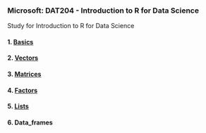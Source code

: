### Microsoft: DAT204 - Introduction to R for Data Science
Study for Introduction to R for Data Science
#### 1. [Basics](https://github.com/jinkyukim-me/Intro_R/tree/master/1.Basics)	
#### 2. [Vectors](https://github.com/jinkyukim-me/Intro_R/tree/master/2.Vectors)	
#### 3. [Matrices](https://github.com/jinkyukim-me/Intro_R/tree/master/3.Matrices)	
#### 4. [Factors](https://github.com/jinkyukim-me/Intro_R/blob/master/4.Factors/README.md)	
#### 5. [Lists](https://github.com/jinkyukim-me/Intro_R/blob/master/5.Lists/README.md)	
#### 6. Data_frames
